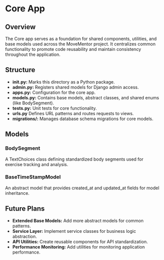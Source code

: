 # Core App

## Overview
The Core app serves as a foundation for shared components, utilities, and base models used across the MoveMentor project. It centralizes common functionality to promote code reusability and maintain consistency throughout the application.

## Structure

- **__init__.py:** Marks this directory as a Python package.
- **admin.py:** Registers shared models for Django admin access.
- **apps.py:** Configuration for the core app.
- **models.py:** Contains base models, abstract classes, and shared enums (like BodySegment).
- **tests.py:** Unit tests for core functionality.
- **urls.py** Defines URL patterns and routes requests to views.
- **migrations/:** Manages database schema migrations for core models.

## Models

### BodySegment
A TextChoices class defining standardized body segments used for exercise tracking and analysis.

### BaseTimeStampModel
An abstract model that provides created_at and updated_at fields for model inheritance.

## Future Plans
- **Extended Base Models:** Add more abstract models for common patterns.
- **Service Layer:** Implement service classes for business logic abstraction.
- **API Utilities:** Create reusable components for API standardization.
- **Performance Monitoring:** Add utilities for monitoring application performance.